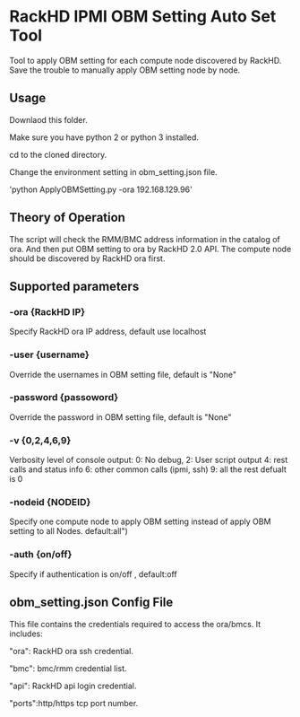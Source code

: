 # RackHD IPMI OBM Setting Auto Set Tool
Tool to apply OBM setting for each compute node discovered by RackHD. Save the trouble to manually apply OBM setting node by node.

## Usage
Downlaod this folder.

Make sure you have python 2 or python 3 installed.

cd to the cloned directory.

Change the environment setting in obm_setting.json file.

'python ApplyOBMSetting.py -ora 192.168.129.96'

## Theory of Operation
The script will check the RMM/BMC address information in the catalog of ora. And then put OBM setting to ora by RackHD 2.0 API. The compute node should be discovered by RackHD ora first.

## Supported parameters
### -ora {RackHD IP}
Specify RackHD ora IP address, default use localhost

### -user {username}
Override the usernames in OBM setting file, default is "None"

### -password {passoword}
Override the password in OBM setting file, default is "None"



### -v {0,2,4,6,9}
Verbosity level of console output:
0: No debug,
2: User script output
4: rest calls and status info
6: other common calls (ipmi, ssh)
9: all the rest
defualt is 0

### -nodeid {NODEID}
Specify one compute node to apply OBM setting instead of apply OBM setting to all Nodes. default:all")

### -auth {on/off}
Specify if authentication is on/off , default:off


## obm_setting.json Config File
This file contains the credentials required to access the ora/bmcs. It includes:

"ora": RackHD ora ssh credential.

"bmc": bmc/rmm credential list.

"api": RackHD api login credential.

"ports":http/https tcp port number.
